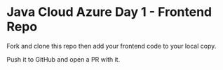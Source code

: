 # Java Cloud Azure Day 1 - Frontend Repo

Fork and clone this repo then add your frontend code to your local copy.

Push it to GitHub and open a PR with it.
